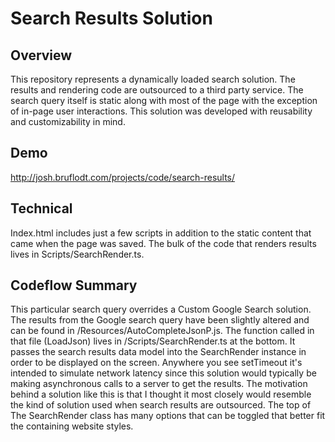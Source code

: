 # Search Results Solution

## Overview

This repository represents a dynamically loaded search solution. The results and rendering code are outsourced to a third party service. The search query itself is static along with most of the page with the exception of in-page user interactions. This solution was developed with reusability and customizability in mind.

## Demo

http://josh.bruflodt.com/projects/code/search-results/

## Technical

Index.html includes just a few scripts in addition to the static content that came when the page was saved. The bulk of the code that renders results lives in Scripts/SearchRender.ts.

## Codeflow Summary

This particular search query overrides a Custom Google Search solution. The results from the Google search query have been slightly altered and can be found in /Resources/AutoCompleteJsonP.js. The function called in that file (LoadJson) lives in /Scripts/SearchRender.ts at the bottom. It passes the search results data model into the SearchRender instance in order to be displayed on the screen. Anywhere you see setTimeout it's intended to simulate network latency since this solution would typically be making asynchronous calls to a server to get the results. The motivation behind a solution like this is that I thought it most closely would resemble the kind of solution used when search results are outsourced. The top of The SearchRender class has many options that can be toggled that better fit the containing website styles.